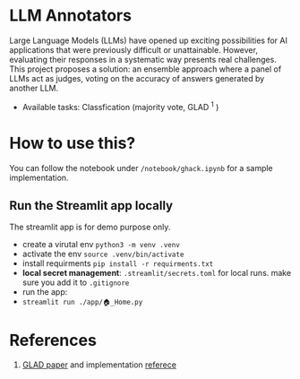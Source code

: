 # LLM Annotators

Large Language Models (LLMs) have opened up exciting possibilities for AI applications that were previously difficult or unattainable. However, evaluating their responses in a systematic way presents real challenges. This project proposes a solution: an ensemble approach where a panel of LLMs act as judges, voting on the accuracy of answers generated by another LLM.

* Available tasks: Classfication (majority vote, GLAD <sup>1</sup> )
# How to use this?

You can follow the notebook under `/notebook/ghack.ipynb` for a sample implementation. 


## Run the Streamlit app locally

The streamlit app is for demo purpose only.

- create a virutal env `python3 -m venv .venv`
- activate the env `source .venv/bin/activate`
- install requirments `pip install -r requirments.txt`
- **local secret management**: `.streamlit/secrets.toml` for local runs. make sure you add it to `.gitignore`
- run the app:
 - `streamlit run ./app/🏠_Home.py`




# References
1. [GLAD paper](https://proceedings.neurips.cc/paper_files/paper/2009/file/f899139df5e1059396431415e770c6dd-Paper.pdf) and implementation [referece](https://github.com/notani/python-glad/blob/master/glad.py#L58)
